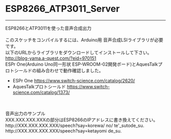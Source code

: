 # ESP8266_ATP3011_Server
---
ESP8266とATP3011を使った音声合成出力<br>
<br>
このスケッチをコンパイルするには、Arduino用 音声合成LSIライブラリが必要です。<br>
以下のURLからライブラリをダウンロードしてインストールして下さい。<br>
<http://blog-yama.a-quest.com/?eid=970151>
<br>
ESPr One(Arduino Uno同一形状 ESP-WROOM-02開発ボード)とAquesTalkプロトシールドの組み合わせで動作確認しました。<br>
* ESPr One <https://www.switch-science.com/catalog/2620/><br>
* AquesTalkプロトシールド <https://www.switch-science.com/catalog/1373/><br>
<br>
<br>
音声出力のサンプル<br>
XXX.XXX.XXX.XXXの部分はESP8266のIPアドレスに書き換えてください。<br>
http://XXX.XXX.XXX.XXX/speech?say=korewa/ <ALPHA VAL=ATP3011>no/ te'_sutode_su.<br>
http://XXX.XXX.XXX.XXX/speech?say=ketayomi <NUMK VAL=12344567>de_su.<br>


